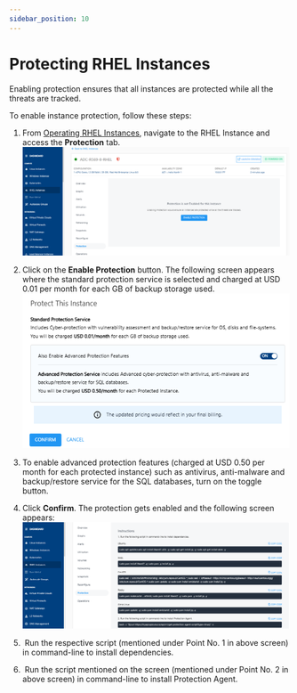 ```yaml
---
sidebar_position: 10
---
```

# Protecting RHEL Instances

Enabling protection ensures that all instances are protected while all the threats are tracked.

To enable instance protection, follow these steps:

1. From [Operating RHEL Instances](AboutRHELInstances.md), navigate to the RHEL Instance and access the **Protection** tab.
   ![Protecting RHEL Instances](img/Protection1.png)

3. Click on the **Enable Protection** button. The following screen appears where the standard protection service is selected and charged at USD 0.01 per month for each GB of backup storage used.
   ![Protecting RHEL Instances](img/Protection2.png)

4. To enable advanced protection features (charged at USD 0.50 per month for each protected instance) such as antivirus, anti-malware and backup/restore service for the SQL databases, turn on the toggle button. 
5. Click **Confirm**. The protection gets enabled and the following screen appears:
   ![Protecting RHEL Instances](img/Protection3.png)
4.  Run the respective script (mentioned under Point No. 1 in above screen) in command-line to install dependencies.
5.  Run the script mentioned on the screen (mentioned under Point No. 2 in above screen) in command-line to install Protection Agent.




